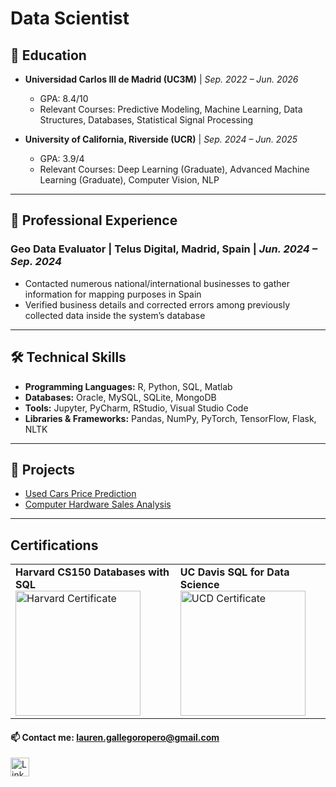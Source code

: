 # Data Scientist

## 🏫 Education  
- **Universidad Carlos III de Madrid (UC3M)** | *Sep. 2022 – Jun. 2026*  
  - GPA: 8.4/10  
  - Relevant Courses: Predictive Modeling, Machine Learning, Data Structures, Databases, Statistical Signal Processing  

- **University of California, Riverside (UCR)** | *Sep. 2024 – Jun. 2025*  
  - GPA: 3.9/4  
  - Relevant Courses: Deep Learning (Graduate), Advanced Machine Learning (Graduate), Computer Vision, NLP  

---

## 💼 Professional Experience  
### **Geo Data Evaluator** | Telus Digital, Madrid, Spain | *Jun. 2024 – Sep. 2024*  
- Contacted numerous national/international businesses to gather information for mapping purposes in Spain
- Verified business details and corrected errors among previously collected data inside the system’s database  

---

## 🛠 Technical Skills  
- **Programming Languages:** R, Python, SQL, Matlab  
- **Databases:** Oracle, MySQL, SQLite, MongoDB  
- **Tools:** Jupyter, PyCharm, RStudio, Visual Studio Code  
- **Libraries & Frameworks:** Pandas, NumPy, PyTorch, TensorFlow, Flask, NLTK  

---

## 📂 Projects  
- [Used Cars Price Prediction](https://github.com/LaurenGallego/Used-Cars-Price-Prediction) 
- [Computer Hardware Sales Analysis](https://github.com/LaurenGallego/Computer-Hardware-Sales-Analysis-PowerBI-Report)
  
---
## Certifications
<table>
  <tr>
    <td>
      <strong>Harvard CS150 Databases with SQL</strong><br>
      <img src="https://github.com/LaurenGallego/portfolio/blob/main/Harvard%20Certificate.png?raw=true" alt="Harvard Certificate" width="200">
    </td>
    <td>
      <strong>UC Davis SQL for Data Science</strong><br>
      <img src="https://github.com/LaurenGallego/portfolio/blob/main/UCD%20Certificate.png?raw=true" alt="UCD Certificate" width="200">
    </td>
  </tr>
</table>


#### 📫 Contact me: **lauren.gallegoropero@gmail.com**  
<a href="https://www.linkedin.com/in/lauren-gallego-ropero/" target="_blank">
  <img src="https://external-content.duckduckgo.com/iu/?u=https%3A%2F%2Ffreelogopng.com%2Fimages%2Fall_img%2F1656996524linkedin-app-icon.png&f=1&nofb=1&ipt=7c10c25f586f2064f67e02e144040429a2b1c65c2aae6c39e1fa8076f98060fc&ipo=images" width="30" alt="LinkedIn Profile">
</a>
